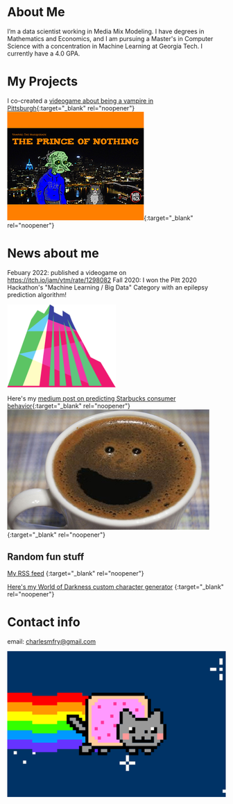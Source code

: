 # About Me
I’m a data scientist working in Media Mix Modeling. I have degrees in Mathematics and Economics, and I am pursuing a Master's in Computer Science with a concentration in Machine Learning at Georgia Tech. I currently have a 4.0 GPA.

# My Projects
I co-created a [videogame about being a vampire in Pittsburgh](https://itch.io/jam/vtm/rate/1298082){:target="_blank" rel="noopener"}
[![Prince of Nothing](./img/pon.png)](https://itch.io/jam/vtm/rate/1298082){:target="_blank" rel="noopener"}

# News about me
Febuary 2022: published a videogame on https://itch.io/jam/vtm/rate/1298082
Fall 2020: I won the Pitt 2020 Hackathon's "Machine Learning / Big Data" Category with an epilepsy prediction algorithm!

<img src='./img/pittchallenge.svg' width=250/>

Here's my [medium post on predicting Starbucks consumer behavior](https://medium.com/@AmishWarlord/predicting-starbucks-customer-behavior-119fc3a43480){:target="_blank" rel="noopener"}
[![Predicting Starbucks Consumer Behavior](/img/happycoffee.png)](https://medium.com/@AmishWarlord/predicting-starbucks-customer-behavior-119fc3a43480){:target="_blank" rel="noopener"}

<h2> Random fun stuff </h2>

[My RSS feed](./RSS.html)
{:target="_blank" rel="noopener"}

[Here's my World of Darkness custom character generator](./vampire_creator.html)
{:target="_blank" rel="noopener"}

# Contact info
email: charlesmfry@gmail.com

<img src='./img/nyan.gif/'/>
